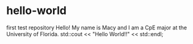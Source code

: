 # hello-world
first test repository
Hello! My name is Macy and I am a CpE major at the University of Florida.
std::cout << "Hello World!!" << std::endl;
